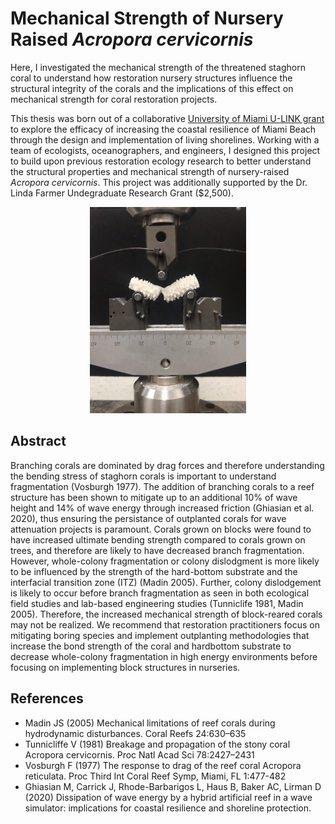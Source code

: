 # Mechanical Strength of Nursery Raised *Acropora cervicornis*

Here, I investigated the mechanical strength of the threatened staghorn coral to understand how restoration nursery structures influence the structural integrity of the corals and the implications of this effect on mechanical strength for coral restoration projects.

This thesis was born out of a collaborative [University of Miami U-LINK grant](https://ulink.miami.edu/projects/index.html#coastal-resilience) to explore the efficacy of increasing the coastal resilience of Miami Beach through the design and implementation of living shorelines. Working with a team of ecologists, oceanographers, and engineers, I designed this project to build upon previous restoration ecology research to better understand the structural properties and mechanical strength of nursery-raised <em>Acropora cervicornis</em>. This project was additionally supported by the Dr. Linda Farmer Undegraduate Research Grant ($2,500).

<p align="center">
  <img width="250" height="330" src="./images/flexural-testing.jpg" alt="Coral Flexural Testing">
</p>

## Abstract
Branching corals are dominated by drag forces and therefore understanding the bending stress of staghorn corals is important to understand fragmentation (Vosburgh 1977). The addition of branching corals to a reef structure has been shown to mitigate up to an additional 10% of wave height and 14% of wave energy through increased friction (Ghiasian et al. 2020), thus ensuring the persistance of outplanted corals for wave attenuation projects is paramount. Corals grown on blocks were found to have increased ultimate bending strength compared to corals grown on trees, and therefore are likely to have decreased branch fragmentation. However, whole-colony fragmentation or colony dislodgment is more likely to be influenced by the strength of the hard-bottom substrate and the interfacial transition zone (ITZ) (Madin 2005). Further, colony dislodgement is likely to occur before branch fragmentation as seen in both ecological field studies and lab-based engineering studies (Tunniclife 1981, Madin 2005). Therefore, the increased mechanical strength of block-reared corals may not be realized. We recommend that restoration practitioners focus on mitigating boring species and implement outplanting methodologies that increase the bond strength of the coral and hardbottom substrate to decrease whole-colony fragmentation in high energy environments before focusing on implementing block structures in nurseries.

## References
- Madin JS (2005) Mechanical limitations of reef corals during hydrodynamic disturbances. Coral Reefs 24:630–635
- Tunnicliffe V (1981) Breakage and propagation of the stony coral Acropora cervicornis. Proc Natl Acad Sci 78:2427–2431
- Vosburgh F (1977) The response to drag of the reef coral Acropora reticulata. Proc Third Int Coral Reef Symp, Miami, FL 1:477-482 
- Ghiasian M, Carrick J, Rhode-Barbarigos L, Haus B, Baker AC, Lirman D (2020) Dissipation of wave energy by a hybrid artificial reef in a wave simulator: implications for coastal resilience and shoreline protection. 
